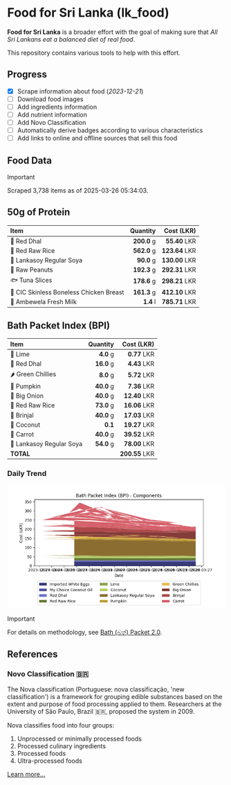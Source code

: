 # Food for Sri Lanka (lk_food)

**Food for Sri Lanka** is a broader effort with the goal of making sure that *All Sri Lankans eat a balanced diet of real food*.

This repository contains various tools to help with this effort.

## Progress

* [X] Scrape information about food (*2023-12-21*)
* [ ] Download food images
* [ ] Add ingredients information
* [ ] Add nutrient information
* [ ] Add Novo Classification
* [ ] Automatically derive badges according to various characteristics
* [ ] Add links to online and offline sources that sell this food

## Food Data

> [!IMPORTANT]
> Scraped 3,738 items as of 2025-03-26 05:34:03.

## 50g of Protein

<div id="table_protein">

Item | Quantity | Cost (LKR)
:--- | ---: | ---:
🍲 Red Dhal | **200.0** g | **55.40** LKR
🍚 Red Raw Rice | **562.0** g | **123.64** LKR
🍲 Lankasoy Regular Soya | **90.0** g | **130.00** LKR
🥜 Raw Peanuts | **192.3** g | **292.31** LKR
🐟 Tuna Slices | **178.6** g | **298.21** LKR
🍗 CIC Skinless Boneless Chicken Breast | **161.3** g | **412.10** LKR
🥛 Ambewela Fresh Milk | **1.4** l | **785.71** LKR

</div>

## Bath Packet Index (BPI)

<div id="table_bp">

Item | Quantity | Cost (LKR)
:--- | ---: | ---:
🍋 Lime | **4.0** g | **0.77** LKR
🍲 Red Dhal | **16.0** g | **4.43** LKR
🌶️ Green Chillies | **8.0** g | **5.72** LKR
🎃 Pumpkin | **40.0** g | **7.36** LKR
🧅 Big Onion | **40.0** g | **12.40** LKR
🍚 Red Raw Rice | **73.0** g | **16.06** LKR
🍆 Brinjal | **40.0** g | **17.03** LKR
🥥 Coconut | **0.1**  | **19.27** LKR
🥕 Carrot | **40.0** g | **39.52** LKR
🍲 Lankasoy Regular Soya | **54.0** g | **78.00** LKR
**TOTAL** |   | **200.55** LKR

</div>

### Daily Trend

![BPI](images/bpi.png)

> [!IMPORTANT]
> For details on methodology, see [Bath (බත්) Packet 2.0](https://medium.com/on-economics/bath-%E0%B6%B6%E0%B6%AD%E0%B7%8A-packet-2-0-f3e999c54bf5).

## References

### Novo Classification 🇧🇷

The Nova classification (Portuguese: nova classificação, 'new classification') is a framework for grouping edible substances based on the extent and purpose of food processing applied to them. Researchers at the University of São Paulo, Brazil 🇧🇷, proposed the system in 2009.

Nova classifies food into four groups:

1. Unprocessed or minimally processed foods
2. Processed culinary ingredients
3. Processed foods
4. Ultra-processed foods

[Learn more...](https://en.wikipedia.org/wiki/Nova_classification)
